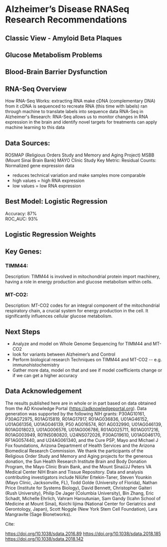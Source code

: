 # Alzheimer’s Disease RNASeq Research Recommendations


## Classic View - Amyloid Beta Plaques 

## Glucose Metabolism Problems

## Blood-Brain Barrier Dysfunction 

## RNA-Seq Overview
How RNA-Seq Works: 
extracting RNA
make cDNA (complementary DNA) from it
cDNA is sequenced to recreate RNA (this time with labels)
ran through machine to translate labels into sequence data
RNA-Seq in Alzheimer's Research: RNA-Seq allows us to monitor changes in RNA expression in the brain and identify novel targets for treatments
can apply machine learning to this data

## Data Sources:
ROSMAP (Religious Orders Study and Memory and Aging Project)
MSBB (Mount Sinai Brain Bank)
MAYO Clinic Study
Key Metric:
Residual Counts: 
Normalized gene expression data
- reduces technical variation and make samples more comparable
- high values = high RNA expression
- low values = low RNA expression

## Best Model: Logistic Regression
Accuracy: 87%		
ROC_AUC: 93%

## Logistic Regression Weights

## Key Genes:

### TIMM44:
Description: TIMM44 is involved in mitochondrial protein import machinery, having a role in energy production and glucose metabolism within cells.

### MT-CO2:
Description: MT-CO2 codes for an integral component of the mitochondrial respiratory chain, a crucial system for energy production in the cell. It significantly influences cellular glucose metabolism.

## Next Steps
- Analyze and model on Whole Genome Sequencing for TIMM44 and MT-CO2
- look for variants between Alzheimer’s and Control
- Perform biological research Techniques on TIMM44 and MT-CO2
-- e.g. immunohistochemistry
- Gather more data, model on that and see if model coefficients change or if we can get a higher accuracy

## Data Acknowledgement

The results published here are in whole or in part based on data obtained from the AD Knowledge Portal (https://adknowledgeportal.org). Data generation was supported by the following NIH grants: P30AG10161, P30AG72975, R01AG15819, R01AG17917, R01AG036836, U01AG46152, U01AG61356, U01AG046139, P50 AG016574, R01 AG032990, U01AG046139, R01AG018023, U01AG006576, U01AG006786, R01AG025711, R01AG017216, R01AG003949, R01NS080820, U24NS072026, P30AG19610, U01AG046170, RF1AG057440, and U24AG061340, and the Cure PSP, Mayo and Michael J Fox foundations, Arizona Department of Health Services and the Arizona Biomedical Research Commission. We thank the participants of the Religious Order Study and Memory and Aging projects for the generous donation, the Sun Health Research Institute Brain and Body Donation Program, the Mayo Clinic Brain Bank, and the Mount Sinai/JJ Peters VA Medical Center NIH Brain and Tissue Repository. Data and analysis contributing investigators include Nilüfer Ertekin-Taner, Steven Younkin (Mayo Clinic, Jacksonville, FL), Todd Golde (University of Florida), Nathan Price (Institute for Systems Biology), David Bennett, Christopher Gaiteri (Rush University), Philip De Jager (Columbia University), Bin Zhang, Eric Schadt, Michelle Ehrlich, Vahram Haroutunian, Sam Gandy (Icahn School of Medicine at Mount Sinai), Koichi Iijima (National Center for Geriatrics and Gerontology, Japan), Scott Noggle (New York Stem Cell Foundation), Lara Mangravite (Sage Bionetworks).

Cite:

https://doi.org/10.1038/sdata.2016.89
https://doi.org/10.1038/sdata.2018.185
https://doi.org/10.1038/sdata.2018.142







